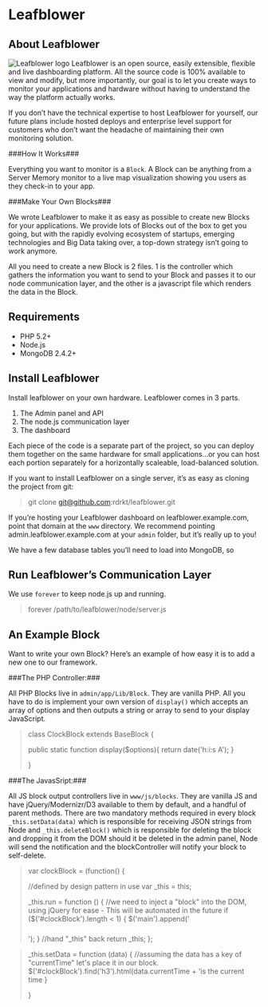 Leafblower
==========



About Leafblower
----------------

![Leafblower logo](https://raw.github.com/rdrkt/leafblower/master/www/apple-touch-icon-57x57-precomposed.png) Leafblower is an open source, easily extensible, flexible and live dashboarding platform. All the source code is 100% available to view and modify, but more importantly, our goal is to let you create ways to monitor your applications and hardware without having to understand the way the platform actually works.

If you don’t have the technical expertise to host Leafblower for yourself, our future plans include hosted deploys and enterprise level support for customers who don’t want the headache of maintaining their own monitoring solution.

###How It Works###

Everything you want to monitor is a ``Block``. A Block can be anything from a Server Memory monitor to a live map visualization showing you users as they check-in to your app.

###Make Your Own Blocks###

We wrote Leafblower to make it as easy as possible to create new Blocks for your applications.  We provide lots of Blocks out of the box to get you going, but with the rapidly evolving ecosystem of startups, emerging technologies and Big Data taking over, a top-down strategy isn’t going to work anymore.

All you need to create a new Block is 2 files. 1 is the controller which gathers the information you want to send to your Block and passes it to our node communication layer, and the other is a javascript file which renders the data in the Block.

Requirements
------------

- PHP 5.2+
- Node.js
- MongoDB 2.4.2+


Install Leafblower
------------------

Install leafblower on your own hardware.  Leafblower comes in 3 parts. 

  1. The Admin panel and API
  2. The node.js communication layer
  3. The dashboard

Each piece of the code is a separate part of the project, so you can deploy them together on the same hardware for small applications...or you can host each portion separately for a horizontally scaleable, load-balanced solution.

If you want to install Leafblower on a single server, it’s as easy as cloning the project from git:

> git clone git@github.com:rdrkt/leafblower.git

If you’re hosting your Leafblower dashboard on leafblower.example.com, point that domain at the ``www`` directory. We recommend pointing admin.leafblower.example.com at your ``admin`` folder, but it’s really up to you!

We have a few database tables you’ll need to load into MongoDB, so 

Run Leafblower’s Communication Layer
------------------------------------

We use ``forever`` to keep node.js up and running.

> forever /path/to/leafblower/node/server.js

An Example Block
----------------

Want to write your own Block? Here’s an example of how easy it is to add a new one to our framework.

###The PHP Controller:###

All PHP Blocks live in ``admin/app/Lib/Block``.  They are vanilla PHP.  All you have to do is implement your own version of ``display()`` which accepts an array of options and then outputs a string or array to send to your display JavaScript.

> class ClockBlock extends BaseBlock {
> 
>   public static function display($options){
>     return date('h:i:s A');
>   }
>
> }

###The JavasSript:###

All JS block output controllers live in ``www/js/blocks``. They are vanilla JS and have jQuery/Modernizr/D3 available to them by default, and a handful of parent methods. There are two mandatory methods required in every block ``_this.setData(data)`` which is responsible for receiving JSON strings from Node and ``_this.deleteBlock()`` which is responsible for deleting the block and dropping it from the DOM should it be deleted in the admin panel, Node will send the notification and the blockController will notify your block to self-delete.

> var clockBlock = (function() {
>
>   //defined by design pattern in use
>   var _this = this;
>
>   _this.run = function () {
>       //we need to inject a "block" into the DOM, using jQuery for ease - This will be automated in the future
>       if ($('#clockBlock').length < 1) { $('main').append('<div class="block" id="clockBlock"><h3></h3></div>'); }
>       //hand "_this" back
>       return _this;
>    };

>    _this.setData = function (data) {
>       //assuming the data has a key of "currentTime" let's place it in our block.
>       $('#clockBlock').find('h3').html(data.currentTime + '<span>is the current time</span>
>    }
>
>}
